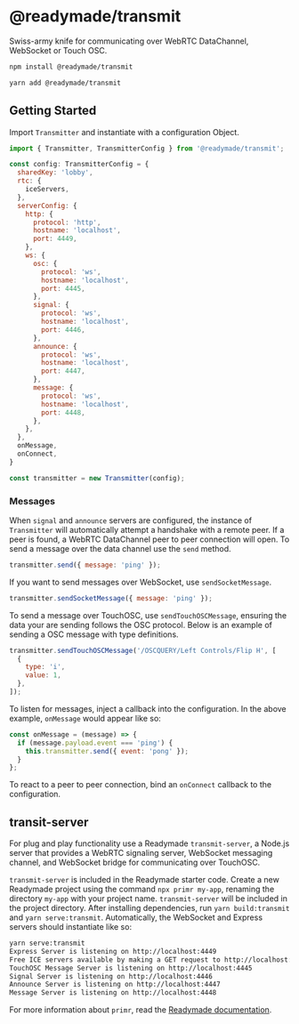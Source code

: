 # @readymade/transmit

Swiss-army knife for communicating over WebRTC DataChannel, WebSocket or Touch OSC.

```bash
npm install @readymade/transmit
```

```bash
yarn add @readymade/transmit
```

## Getting Started

Import `Transmitter` and instantiate with a configuration Object.

```javascript
import { Transmitter, TransmitterConfig } from '@readymade/transmit';

const config: TransmitterConfig = {
  sharedKey: 'lobby',
  rtc: {
    iceServers,
  },
  serverConfig: {
    http: {
      protocol: 'http',
      hostname: 'localhost',
      port: 4449,
    },
    ws: {
      osc: {
        protocol: 'ws',
        hostname: 'localhost',
        port: 4445,
      },
      signal: {
        protocol: 'ws',
        hostname: 'localhost',
        port: 4446,
      },
      announce: {
        protocol: 'ws',
        hostname: 'localhost',
        port: 4447,
      },
      message: {
        protocol: 'ws',
        hostname: 'localhost',
        port: 4448,
      },
    },
  },
  onMessage,
  onConnect,
}

const transmitter = new Transmitter(config);
```

### Messages

When `signal` and `announce` servers are configured, the instance of `Transmitter` will automatically attempt a handshake with a remote peer. If a peer is found, a WebRTC DataChannel peer to peer connection will open. To send a message over the data channel use the `send` method.

```javascript
transmitter.send({ message: 'ping' });
```

If you want to send messages over WebSocket, use `sendSocketMessage`.

```javascript
transmitter.sendSocketMessage({ message: 'ping' });
```

To send a message over TouchOSC, use `sendTouchOSCMessage`, ensuring the data your are sending follows the OSC protocol. Below is an example of sending a OSC message with type definitions.

```javascript
transmitter.sendTouchOSCMessage('/OSCQUERY/Left Controls/Flip H', [
  {
    type: 'i',
    value: 1,
  },
]);
```

To listen for messages, inject a callback into the configuration. In the above example, `onMessage` would appear like so:

```javascript
const onMessage = (message) => {
  if (message.payload.event === 'ping') {
    this.transmitter.send({ event: 'pong' });
  }
};
```

To react to a peer to peer connection, bind an `onConnect` callback to the configuration.

## transit-server

For plug and play functionality use a Readymade `transmit-server`, a Node.js server that provides a WebRTC signaling server, WebSocket messaging channel, and WebSocket bridge for communicating over TouchOSC.

`transmit-server` is included in the Readymade starter code. Create a new Readymade project using the command `npx primr my-app`, renaming the directory `my-app` with your project name. `transmit-server` will be included in the project directory. After installing dependencies, run `yarn build:transmit` and `yarn serve:transmit`. Automatically, the WebSocket and Express servers should instantiate like so:

```bash
yarn serve:transmit
Express Server is listening on http://localhost:4449
Free ICE servers available by making a GET request to http://localhost:4449/ice
TouchOSC Message Server is listening on http://localhost:4445
Signal Server is listening on http://localhost:4446
Announce Server is listening on http://localhost:4447
Message Server is listening on http://localhost:4448
```

For more information about `primr`, read the [Readymade documentation](https://readymade-ui.github.io).
